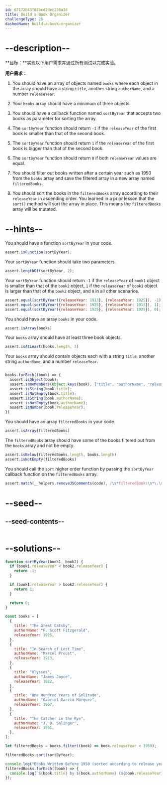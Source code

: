 ```yaml
---
id: 67172b43f84bcd2dec238a3d
title: Build a Book Organizer
challengeType: 26
dashedName: build-a-book-organizer
---
```


# --description--

**目标：**实现以下用户需求并通过所有测试以完成实验。

**用户需求：**

1. You should have an array of objects named `books` where each object in the array should have a string `title`, another string `authorName`, and a number `releaseYear`.

2. Your `books` array should have a minimum of three objects.

3. You should have a callback function named `sortByYear` that accepts two books as parameter for sorting the array.

4. The `sortByYear` function should return `-1` if the `releaseYear` of the first book is smaller than that of the second book.

5. The `sortByYear` function should return `1` if the `releaseYear` of the first book is bigger than that of the second book.

6. The `sortByYear` function should return `0` if both `releaseYear` values are equal.

7. You should filter out books written after a certain year such as 1950 from the `books` array and save the filtered array in a new array named `filteredBooks`.

8. You should sort the books in the `filteredBooks` array according to their `releaseYear` in ascending order. You learned in a prior lesson that the `sort()` method will sort the array in place. This means the `filteredBooks` array will be mutated.

# --hints--

You should have a function `sortByYear` in your code.

```js
assert.isFunction(sortByYear);
```

Your `sortByYear` function should take two parameters.

```js
assert.lengthOf(sortByYear, 2);
```

Your `sortByYear` function should return `-1` if the `releaseYear` of `book1` object is smaller than that of the `book2` object, `1` if the `releaseYear` of `book1` object is larger than that of the `book2` object, and `0` in all other scenarios.

```js
assert.equal(sortByYear({releaseYear: 1913}, {releaseYear: 1925}), -1);
assert.equal(sortByYear({releaseYear: 1925}, {releaseYear: 1913}), 1);
assert.equal(sortByYear({releaseYear: 1925}, {releaseYear: 1925}), 0);
```

You should have an array `books` in your code.

```js
assert.isArray(books)
```

Your `books` array should have at least three book objects.

```js
assert.isAtLeast(books.length, 3)
```

Your `books` array should contain objects each with a string `title`, another string `authorName`, and a number `releaseYear`.

```js

books.forEach((book) => {
  assert.isObject(book);
  assert.sameMembers(Object.keys(book), ["title", "authorName", "releaseYear"]);
  assert.isString(book.title);
  assert.isNotEmpty(book.title);
  assert.isString(book.authorName);
  assert.isNotEmpty(book.authorName);
  assert.isNumber(book.releaseYear);
})
```

You should have an array `filteredBooks` in your code.

```js
assert.isArray(filteredBooks)
```

The `filteredBooks` array should have some of the books filtered out from the `books` array and not be empty.

```js
assert.isBelow(filteredBooks.length, books.length)
assert.isNotEmpty(filteredBooks)
```

You should call the `sort` higher order function by passing the `sortByYear` callback function on the `filteredBooks` array.

```js
assert.match(__helpers.removeJSComments(code), /\s*filteredBooks\s*\.\s*sort\s*\(\s*sortByYear\s*\)/);
```

# --seed--

## --seed-contents--

```js

```

# --solutions--

```js
function sortByYear(book1, book2) {
  if (book1.releaseYear < book2.releaseYear) {
    return -1;
  }

  if (book1.releaseYear > book2.releaseYear) {
    return 1;
  }

  return 0;
}

const books = [
  {
    title: "The Great Gatsby",
    authorName: "F. Scott Fitzgerald",
    releaseYear: 1925,
  },
  {
    title: "In Search of Lost Time",
    authorName: "Marcel Proust",
    releaseYear: 1913,
  },
  {
    title: "Ulysses",
    authorName: "James Joyce",
    releaseYear: 1922,
  },
  {
    title: "One Hundred Years of Solitude",
    authorName: "Gabriel García Márquez",
    releaseYear: 1967,
  },
  {
    title: "The Catcher in the Rye",
    authorName: "J. D. Salinger",
    releaseYear: 1951,
  },
];

let filteredBooks = books.filter((book) => book.releaseYear < 1950);

filteredBooks.sort(sortByYear);

console.log("Books Written Before 1950 (sorted according to release year)");
filteredBooks.forEach((book) => {
  console.log(`${book.title} by ${book.authorName} (${book.releaseYear})`);
});
```
